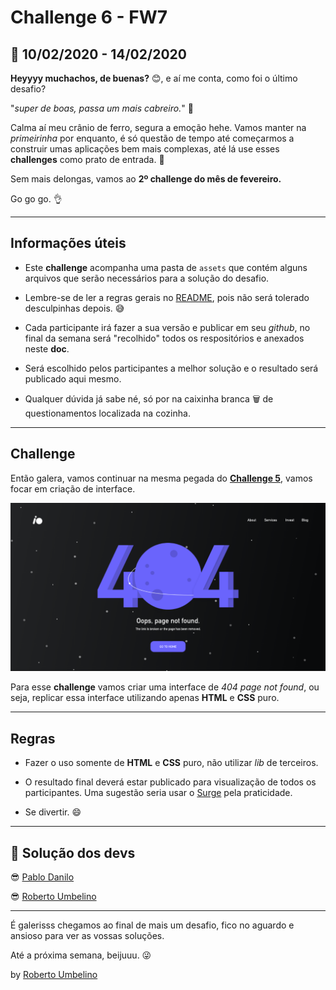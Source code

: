 # Challenge 6 - FW7

## 📅 10/02/2020 - 14/02/2020

**Heyyyy muchachos, de buenas?** 😊,
e aí me conta, como foi o último desafio?

"_super de boas, passa um mais cabreiro._" 💪

Calma aí meu crânio de ferro, segura a emoção hehe. Vamos manter na _primeirinha_ por enquanto, é só questão de tempo até começarmos a construir umas aplicações bem mais complexas, até lá use esses **challenges** como prato de entrada. 🤤

Sem mais delongas, vamos ao **2º challenge do mês de fevereiro.**

Go go go. 👌

---

## Informações úteis

- Este **challenge** acompanha uma pasta de `assets` que contém alguns arquivos que serão necessários para a solução do desafio.

- Lembre-se de ler a regras gerais no [README](../README.md), pois não será tolerado desculpinhas depois. 😅

- Cada participante irá fazer a sua versão e publicar em seu _github_, no final da semana será "recolhido" todos os respositórios e anexados neste **doc**.

- Será escolhido pelos participantes a melhor solução e o resultado será publicado aqui mesmo.

- Qualquer dúvida já sabe né, só por na caixinha branca 🗑️ de questionamentos localizada na cozinha.

---

## Challenge

Então galera, vamos continuar na mesma pegada do [**Challenge 5**](../challenge-5/README.md), vamos focar em criação de interface.

![](./assets/interface.png)

Para esse **challenge** vamos criar uma interface de _404 page not found_, ou seja, replicar essa interface utilizando apenas **HTML** e **CSS** puro.

---

## Regras

- Fazer o uso somente de **HTML** e **CSS** puro, não utilizar _lib_ de terceiros.

- O resultado final deverá estar publicado para visualização de todos os participantes. Uma sugestão seria usar o [Surge](https://surge.sh/) pela praticidade.

- Se divertir. 😄

---

## 🤯 Solução dos devs

😎 [Pablo Danilo](https://github.com/Pablo75321/UI-s/tree/master/created_404_error)

😎 [Roberto Umbelino](https://github.com/robertoumbelino/ui/tree/master/%233)

---

É galerisss chegamos ao final de mais um desafio, fico no aguardo e ansioso para ver as vossas soluções.

Até a próxima semana, beijuuu. 😜

by [Roberto Umbelino](https://github.com/robertoumbelino)
